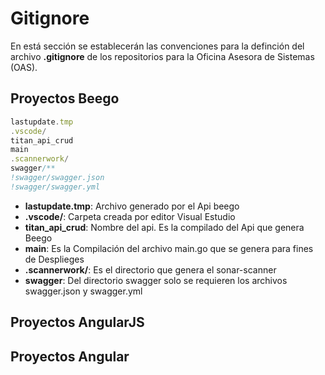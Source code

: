 # Gitignore

En está sección se establecerán las convenciones para la definción del archivo **.gitignore** de los repositorios para la Oficina Asesora de Sistemas (OAS).

## Proyectos Beego

  ```javascript
  lastupdate.tmp
  .vscode/
  titan_api_crud
  main
  .scannerwork/
  swagger/**
  !swagger/swagger.json
  !swagger/swagger.yml
  ```

- **lastupdate.tmp**: Archivo generado por el Api beego
- **.vscode/**: Carpeta creada por editor Visual Estudio
- **titan_api_crud**: Nombre del api. Es la compilado del Api que genera Beego
- **main**: Es la Compilación del archivo main.go que se genera para fines de Desplieges
- **.scannerwork/**: Es el directorio que genera el sonar-scanner
- **swagger**: Del directorio swagger solo se requieren los archivos swagger.json y swagger.yml


## Proyectos AngularJS


## Proyectos Angular
